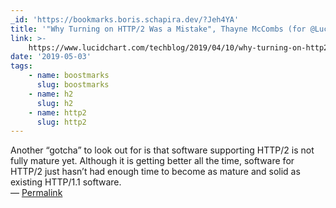 ```yaml
---
_id: 'https://bookmarks.boris.schapira.dev/?Jeh4YA'
title: '"Why Turning on HTTP/2 Was a Mistake", Thayne McCombs (for @Lucidchart)'
link: >-
    https://www.lucidchart.com/techblog/2019/04/10/why-turning-on-http2-was-a-mistake/
date: '2019-05-03'
tags:
    - name: boostmarks
      slug: boostmarks
    - name: h2
      slug: h2
    - name: http2
      slug: http2
---
```


Another “gotcha” to look out for is that software supporting HTTP/2 is not fully
mature yet. Although it is getting better all the time, software for HTTP/2 just
hasn’t had enough time to become as mature and solid as existing HTTP/1.1
software. <br>&#8212;
<a href="https://bookmarks.boris.schapira.dev/?Jeh4YA" title="Permalink">Permalink</a>
